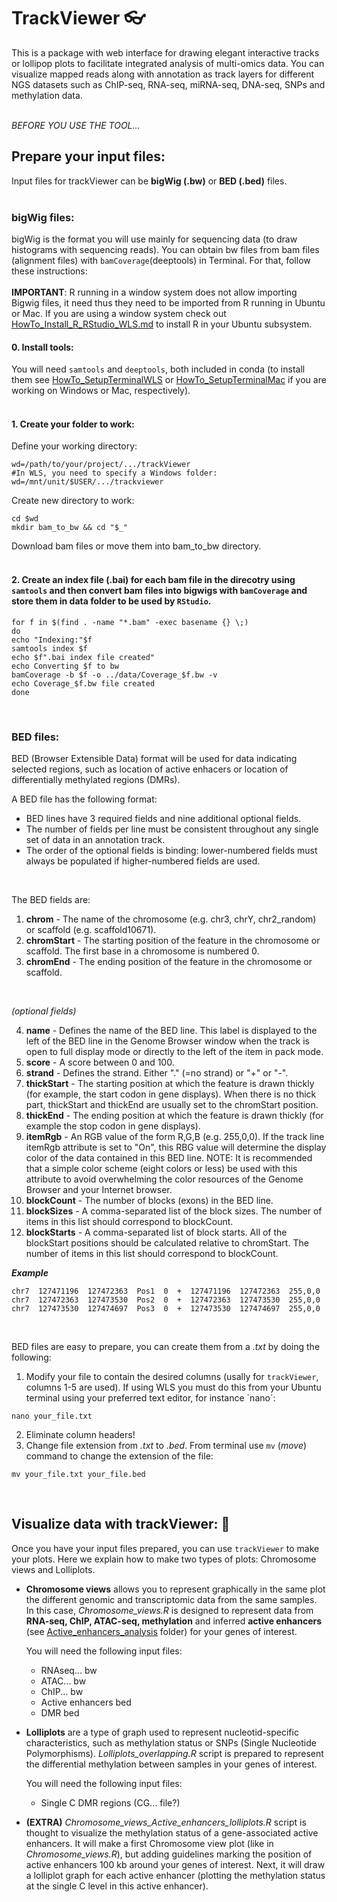 # TrackViewer :eyeglasses:
This is a package with web interface for drawing elegant interactive tracks or lollipop plots to facilitate integrated analysis of multi-omics data. You can visualize mapped reads along with annotation as track layers for different NGS datasets such as ChIP-seq, RNA-seq, miRNA-seq, DNA-seq, SNPs and methylation data.  
<br/>

_BEFORE YOU USE THE TOOL..._

## Prepare your input files:
Input files for trackViewer can be **bigWig (.bw)** or **BED (.bed)** files.  
<br/>

### bigWig files:

bigWig is the format you will use mainly for sequencing data (to draw histograms with sequencing reads). You can obtain bw files from bam files (alignment files) with `bamCoverage`(deeptools) in Terminal. For that, follow these instructions:  
<br/>
**IMPORTANT**: R running in a window system does not allow importing Bigwig files, it need thus they need to be imported from R running in Ubuntu or Mac. If you are using a window system check out [HowTo_Install_R_RStudio_WLS.md](https://github.com/patriciasolesanchez/PSlab/blob/master/HowTo's/HowTo_Install_R_RStudio_WLS.md) to install R in your Ubuntu subsystem.


#### 0. Install tools:
You will need `samtools` and `deeptools`, both included in conda (to install them see [HowTo_SetupTerminalWLS](https://github.com/patriciasolesanchez/PSlab/blob/master/HowTo's/HowTo_SetupTerminalWLS.md) or [HowTo_SetupTerminalMac](https://github.com/patriciasolesanchez/PSlab/blob/master/HowTo's/HowTo_SetupTerminalMac.md) if you are working on Windows or Mac, respectively).  
<br/>

#### 1. Create your folder to work:

Define your working directory:
````
wd=/path/to/your/project/.../trackViewer
#In WLS, you need to specify a Windows folder:
wd=/mnt/unit/$USER/.../trackviewer
````

Create new directory to work:
````
cd $wd
mkdir bam_to_bw && cd "$_"
````

Download bam files or move them into bam_to_bw directory.  
<br/>

#### 2. Create an index file (.bai) for each bam file in the direcotry using `samtools` and then convert bam files into bigwigs with `bamCoverage` and store them in data folder to be used by `RStudio`.

````
for f in $(find . -name "*.bam" -exec basename {} \;)
do
echo "Indexing:"$f
samtools index $f
echo $f".bai index file created"
echo Converting $f to bw
bamCoverage -b $f -o ../data/Coverage_$f.bw -v
echo Coverage_$f.bw file created
done
````
<br/>

### BED files:
BED (Browser Extensible Data) format will be used for data indicating selected regions, such as location of active enhacers or location of differentially methylated regions (DMRs). 

A BED file has the following format:

- BED lines have 3 required fields and nine additional optional fields.
- The number of fields per line must be consistent throughout any single set of data in an annotation track.
- The order of the optional fields is binding: lower-numbered fields must always be populated if higher-numbered fields are used.  
<br/>

The BED fields are:
1. **chrom** - The name of the chromosome (e.g. chr3, chrY, chr2_random) or scaffold (e.g. scaffold10671).  
2. **chromStart** - The starting position of the feature in the chromosome or scaffold. The first base in a chromosome is numbered 0.  
3. **chromEnd** - The ending position of the feature in the chromosome or scaffold.  
<br/>

 _(optional fields)_  
   
4. **name** - Defines the name of the BED line. This label is displayed to the left of the BED line in the Genome Browser window when the track is open to full display mode or directly to the left of the item in pack mode.  
5. **score** - A score between 0 and 100.  
6. **strand** - Defines the strand. Either "." (=no strand) or "+" or "-".  
7. **thickStart** - The starting position at which the feature is drawn thickly (for example, the start codon in gene displays). When there is no thick part, thickStart and thickEnd are usually set to the chromStart position.  
8. **thickEnd** - The ending position at which the feature is drawn thickly (for example the stop codon in gene displays).  
9. **itemRgb** - An RGB value of the form R,G,B (e.g. 255,0,0). If the track line itemRgb attribute is set to "On", this RBG value will determine the display color of the data contained in this BED line. NOTE: It is recommended that a simple color scheme (eight colors or less) be used with this attribute to avoid overwhelming the color resources of the Genome Browser and your Internet browser.  
10. **blockCount** - The number of blocks (exons) in the BED line.  
11. **blockSizes** - A comma-separated list of the block sizes. The number of items in this list should correspond to blockCount.  
12. **blockStarts** - A comma-separated list of block starts. All of the blockStart positions should be calculated relative to chromStart. The number of items in this list should correspond to blockCount.  

_**Example**_
````
chr7  127471196  127472363  Pos1  0  +  127471196  127472363  255,0,0
chr7  127472363  127473530  Pos2  0  +  127472363  127473530  255,0,0
chr7  127473530  127474697  Pos3  0  +  127473530  127474697  255,0,0
````  
<br/>

BED files are easy to prepare, you can create them from a _.txt_ by doing the following:

1. Modify your file to contain the desired columns (usally for `trackViewer`, columns 1-5 are used). If using WLS you must do this from your Ubuntu terminal using your preferred text editor, for instance ´nano´:
````
nano your_file.txt
````
2. Eliminate column headers!
3. Change file extension from _.txt_ to _.bed_. From terminal use `mv` (*move*) command to change the extension of the file:
````
mv your_file.txt your_file.bed
````
<br/>

## Visualize data with trackViewer: :lollipop:
Once you have your input files prepared, you can use `trackViewer` to make your plots. Here we explain how to make two types of plots: Chromosome views and Lolliplots.

* **Chromosome views** allows you to represent graphically in the same plot the different genomic and transcriptomic data from the same samples. In this case, _Chromosome_views.R_ is designed to represent data from **RNA-seq, ChIP, ATAC-seq, methylation** and inferred **active enhancers** (see [Active_enhancers_analysis](https://github.com/patriciasolesanchez/PSlab/tree/master/Active_enhancers_analysis) folder) for your genes of interest.  

  You will need the following input files:
  
  * RNAseq... bw
  * ATAC... bw
  * ChIP... bw
  * Active enhancers bed
  * DMR bed
  

* **Lolliplots** are a type of graph used to represent nucleotid-specific characteristics, such as methylation status or SNPs (Single Nucleotide Polymorphisms). _Lolliplots_overlapping.R_ script is prepared to represent the differential methylation between samples in your genes of interest.  

  You will need the following input files:
  
  * Single C DMR regions (CG... file?)
  

* **(EXTRA)** _Chromosome_views_Active_enhancers_lolliplots.R_ script is thought to visualize the methylation status of a gene-associated active enhancers. It will make a first Chromosome view plot (like in _Chromosome_views.R_), but adding guidelines marking the position of active enhancers 100 kb around your genes of interest. Next, it will draw a lolliplot graph for each active enhancer (plotting the methylation status at the single C level in this active enhancer).

